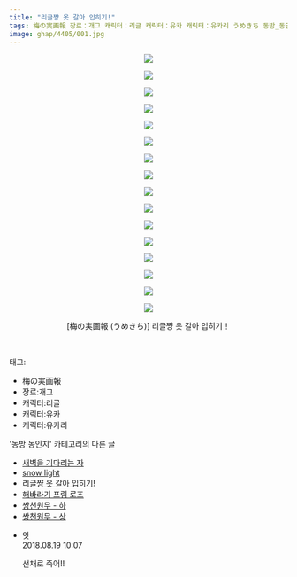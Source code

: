 ```yaml
---
title: "리글쨩 옷 갈아 입히기!"
tags: 梅の実画報 장르：개그 캐릭터：리글 캐릭터：유카 캐릭터：유카리 うめきち 동방_동인지
image: ghap/4405/001.jpg
---
```

<div class="article">
<p style="text-align: center; clear: none; float: none;"><img src="{{ site.nasurl }}/ghap/4405/001.jpg"/></p>
<p style="text-align: center; clear: none; float: none;"><img src="{{ site.nasurl }}/ghap/4405/002.jpg"/></p>
<p style="text-align: center; clear: none; float: none;"><img src="{{ site.nasurl }}/ghap/4405/003.jpg"/></p>
<p style="text-align: center; clear: none; float: none;"><img src="{{ site.nasurl }}/ghap/4405/004.jpg"/></p>
<p style="text-align: center; clear: none; float: none;"><img src="{{ site.nasurl }}/ghap/4405/005.jpg"/></p>
<p style="text-align: center; clear: none; float: none;"><img src="{{ site.nasurl }}/ghap/4405/006.jpg"/></p>
<p style="text-align: center; clear: none; float: none;"><img src="{{ site.nasurl }}/ghap/4405/007.jpg"/></p>
<p style="text-align: center; clear: none; float: none;"><img src="{{ site.nasurl }}/ghap/4405/008.jpg"/></p>
<p style="text-align: center; clear: none; float: none;"><img src="{{ site.nasurl }}/ghap/4405/009.jpg"/></p>
<p style="text-align: center; clear: none; float: none;"><img src="{{ site.nasurl }}/ghap/4405/010.jpg"/></p>
<p style="text-align: center; clear: none; float: none;"><img src="{{ site.nasurl }}/ghap/4405/011.jpg"/></p>
<p style="text-align: center; clear: none; float: none;"><img src="{{ site.nasurl }}/ghap/4405/012.jpg"/></p>
<p style="text-align: center; clear: none; float: none;"><img src="{{ site.nasurl }}/ghap/4405/013.jpg"/></p>
<p style="text-align: center; clear: none; float: none;"><img src="{{ site.nasurl }}/ghap/4405/014.jpg"/></p>
<p style="text-align: center; clear: none; float: none;"><img src="{{ site.nasurl }}/ghap/4405/015.jpg"/></p>
<p style="text-align: center; clear: none; float: none;"><img src="{{ site.nasurl }}/ghap/4405/016.jpg"/></p>
<p style="text-align: center; clear: none; float: none;">[梅の実画報 (うめきち)] 리글쨩 옷 갈아 입히기！</p>
<p><br/></p>
</div><div class="tagTrail">
<p>태그: </p>
<ul>
<li>梅の実画報</li>
<li>장르:개그</li>
<li>캐릭터:리글</li>
<li>캐릭터:유카</li>
<li>캐릭터:유카리</li>
</ul>
</div><div class="another">
<p>'동방 동인지' 카테고리의 다른 글</p>
<ul>
<li><a href="/2018-06-09-ghap_4409">새벽을 기다리는 자</a></li>
<li><a href="/2018-06-08-ghap_4408">snow light</a></li>
<li><a href="/2018-06-08-ghap_4405">리글쨩 옷 갈아 입히기!</a></li>
<li><a href="/2018-06-08-ghap_4404">해바라기 프림 로즈</a></li>
<li><a href="/2018-06-08-ghap_4403">쌍천원무 - 하</a></li>
<li><a href="/2018-06-08-ghap_4402">쌍천원무 - 상</a></li>
</ul>
</div><div class="cb_module cb_fluid">
<div class="cb_wrt cb_profile">
<div class="comment">
<ul>
<li class="cb_thumb_off" id="comment15311922">
<div class="cb_comment_area">
<div class="cb_info_area">
<div class="cb_section">
<span class="cb_nick_name">앗</span>
</div>
<div class="cb_section">
<span class="cb_date">2018.08.19 10:07 </span>
</div>
</div>
<div class="cb_dsc_comment">
<p class="cb_dsc">
											선채로 죽어!!
										</p>
</div>
</div></li>
</ul>
</div>
</div><!-- commentList close -->
</div>